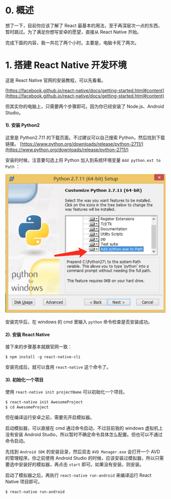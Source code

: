 # 0. 概述

想了一下，目前你应该了解了 React 最基本的用法，至于再深层次一点的东西，暂时跳过。为了满足你想写安卓的愿望，直接从 React Native 开始。

完成下面的内容，我一共花了两个小时。主要是，电脑卡死了两次。

# 1. 搭建 React Native 开发环境

这是 React Native 官网的安装教程，可以先看看。

[https://facebook.github.io/react-native/docs/getting-started.html#content](https://facebook.github.io/react-native/docs/getting-started.html#content)

但其实你的电脑上，只需要两个步骤即可。因为你已经安装了 Node.js、Android Studio。


#### 1). 安装 Python2

这里是 Python2.7.11 的下载页面。不过建议可以自己搜索 Python，然后找到下载链接。
[https://www.python.org/downloads/release/python-2711/](https://www.python.org/downloads/release/python-2711/)

安装的时候，注意要勾选上将 Python 加入到系统环境变量 `Add python.ext to Path` ：

![add-python-path.png](./2016-09-10/images/add-python-path.png)

安装完毕后，在 windows 的 cmd 里输入 `python` 命令检查是否安装成功。

#### 2). 安装 React Native

接下来的步骤基本就跟官网一致：

```
$ npm install -g react-native-cli
```

安装完成后，就可以食用 `react-native` 这个命令了。

#### 3). 初始化一个项目

使用 `react-native init projectName` 可以初始化一个项目。

```
$ react-native init AwesomeProject
$ cd AwesomeProject
```

但在编译运行安卓之前，需要先开启模拟器。

启动模拟器，可以直接在 cmd 通过命令启动，不过目前我的 windows 虚拟机上没有安装 Android Studio，所以暂时不确定命令具体怎么配置。但也可以不通过命令启动。

先找到 `Android SDK` 的安装目录，然后双击 `AVD Manager.exe` 会打开一个 AVD 的管理程序。你之前使用 Android Studio 的时候，应该安装过模拟器，所以只需要选中安装好的模拟器，再点击 `start` 即可。如果没有安装，则安装。

启动了模拟器之后，再执行 `react-native run-android` 来编译运行 React Native 项目即可。

```
$ react-native run-android
```

